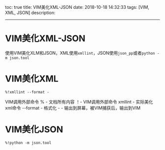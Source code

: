 toc: true
title: VIM美化XML-JSON
date: 2018-10-18 14:32:33
tags: [VIM, XML, JSON]
description: 

---

# VIM美化XML-JSON

使用VIM美化XLM和JSON，XML使用`xmllint`，JSON使用`json_pp`或者`python -m json.tool`

<!--more-->

# VIM美化XML

```
%!xmllint --format -
```

VIM调用外部命令
    % - 文档所有内容
    ！- VIM调用外部命令
    xmllint - 实际美化xml命令
    --format - 格式化
    - - 输出到屏幕，被VIM捕获后，输出到VIM

# VIM美化JSON

```
%!python -m json.tool
```

